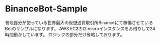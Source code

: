 # BinanceBot-Sample

普段自分が使っている世界最大の仮想通貨取引所Binanceにて稼働させているBotのサンプルになります。
AWS EC2のt2.microインスタンスをお借りして24時間動かしています。
ロジックの部分だけ省略しております。
